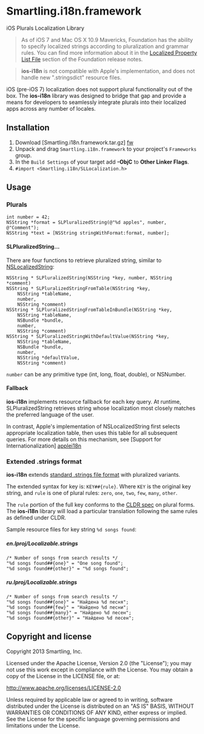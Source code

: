 # Smartling.i18n.framework
iOS Plurals Localization Library

> As of iOS 7 and Mac OS X 10.9 Mavericks, Foundation has the ability to specify localized strings according to pluralization and grammar rules. You can find more information about it in the [Localized Property List File](https://developer.apple.com/library/mac/releasenotes/Foundation/RN-Foundation/#//apple_ref/doc/uid/TP30000742-CH2-SW56) section of the Foundation release notes.

> **ios-i18n** is not compatible with Apple's implementation, and does not handle new ".stringsdict" resource files.

iOS (pre-iOS 7) localization does not support plural functionality out of the box. The **ios-i18n** library was designed to bridge that gap and provide a means for developers to seamlessly integrate plurals into their localized apps across any number of locales.


## Installation
1. Download [Smartling.i18n.framework.tar.gz] [fw]
2. Unpack and drag `Smartling.i18n.framework` to your project's `Frameworks` group.
3. In the `Build Settings` of your target add **-ObjC** to **Other Linker Flags**.
4. `#import <Smartling.i18n/SLLocalization.h>`

## Usage

### Plurals

    int number = 42;
    NSString *format = SLPluralizedString(@"%d apples", number, @"Comment");
    NSString *text = [NSString stringWithFormat:format, number];

#### SLPluralizedString...
There are four functions to retrieve pluralized string, similar to [NSLocalizedString]:

    NSString * SLPluralizedString(NSString *key, number, NSString *comment)
    NSString * SLPluralizedStringFromTable(NSString *key,
        NSString *tableName,
        number,
        NSString *comment)
    NSString * SLPluralizedStringFromTableInBundle(NSString *key,
        NSString *tableName,
        NSBundle *bundle,
        number,
        NSString *comment)
    NSString * SLPluralizedStringWithDefaultValue(NSString *key,
        NSString *tableName,
        NSBundle *bundle,
        number,
        NSString *defaultValue,
        NSString *comment)

`number` can be any primitive type (int, long, float, double), or NSNumber.

#### Fallback

**ios-i18n** implements resource fallback for each key query. At runtime, SLPluralizedString retrieves string whose localization most closely matches the preferred language of the user.

In contrast, Apple's implementation of NSLocalizedString first selects appropriate localization table, then uses this table for all subsequent queries. For more details on this mechanism, see [Support for Internationalization] [applei18n]

### Extended .strings format

**ios-i18n** extends [standard .strings file format][stringsff] with pluralized variants.

The extended syntax for key is: `KEY##{rule}`.
Where `KEY` is the original key string, and `rule` is one of plural rules: `zero`, `one`, `two`, `few`, `many`, `other`.

The `rule` portion of the full key conforms to the [CLDR spec][CLDR] on plural forms. The **ios-i18n** library will load a particular translation following the same rules as defined under CLDR.

Sample resource files for key string `%d songs found`:

##### en.lproj/Localizable.strings

    /* Number of songs from search results */
    "%d songs found##{one}" = "One song found";
    "%d songs found##{other}" = "%d songs found";

##### ru.lproj/Localizable.strings

    /* Number of songs from search results */
    "%d songs found##{one}" = "Найдена %d песня";
    "%d songs found##{few}" = "Найдено %d песни";
    "%d songs found##{many}" = "Найдено %d песен";
    "%d songs found##{other}" = "Найдено %d песен";

## Copyright and license

Copyright 2013 Smartling, Inc.

Licensed under the Apache License, Version 2.0 (the "License"); you may not use this work except in compliance with the License. You may obtain a copy of the License in the LICENSE file, or at:

http://www.apache.org/licenses/LICENSE-2.0

Unless required by applicable law or agreed to in writing, software distributed under the License is distributed on an "AS IS" BASIS, WITHOUT WARRANTIES OR CONDITIONS OF ANY KIND, either express or implied. See the License for the specific language governing permissions and limitations under the License.

  [fw]: ../../raw/master/Frameworks/Smartling.i18n.framework.tar.gz
  [NSLocalizedString]: https://developer.apple.com/library/ios/#documentation/cocoa/reference/foundation/miscellaneous/foundation_functions/reference/reference.html
  [applei18n]: https://developer.apple.com/library/mac/#documentation/MacOSX/Conceptual/BPInternational/Articles/InternatSupport.html
  [stringsff]: https://developer.apple.com/library/ios/#documentation/Cocoa/Conceptual/LoadingResources/Strings/Strings.html
  [CLDR]: http://unicode.org/repos/cldr-tmp/trunk/diff/supplemental/language_plural_rules.html
